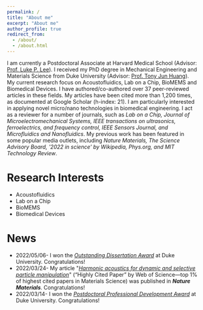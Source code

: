 ```yaml
---
permalink: /
title: "About me"
excerpt: "About me"
author_profile: true
redirect_from: 
  - /about/
  - /about.html
---
```


I am currently a Postdoctoral Associate at Harvard Medical School (Advisor: [Prof. Luke P. Lee](https://connects.catalyst.harvard.edu/Profiles/display/Person/165825)). I received my PhD degree in Mechanical Engineering and Materials Science from Duke University (Advisor: [Prof. Tony Jun Huang](https://acoustofluidics.pratt.duke.edu/people/tony-jun-huang)). My current research focus on Acoustofluidics, Lab on a Chip, BioMEMS and Biomedical Devices. I have authored/co-authored over 37 peer-reviewed articles in these fields. My articles have been cited more than 1,200 times, as documented at Google Scholar (h-index: 21). I am particularly interested in applying novel micro/nano technologies in biomedical engineering. I act as a reviewer for a number of journals, such as _Lab on a Chip, Journal of Microelectromechanical Systems, IEEE transactions on ultrasonics, ferroelectrics, and frequency control, IEEE Sensors Journal, and Microfluidics and Nanofluidics_. My previous work has been featured in some popular media outlets, including _Nature Materials, The Science Advisory Board, '2022 in science' by Wikipedia, Phys.org, and MIT Technology Review_.

Research Interests
======
* Acoustofluidics
* Lab on a Chip
* BioMEMS 
* Biomedical Devices

News
======

* 2022/05/06- I won the [_Outstanding Dissertation Award_](https://pratt.duke.edu/about/news/duke-engineering-celebrates-class-2022) at Duke University. Congratulations!
* 2022/03/24- My article "[_Harmonic acoustics for dynamic and selective particle manipulation_](https://www.nature.com/articles/s41563-022-01210-8)" (“Highly Cited Paper” by Web of Science—top 1% of highest cited papers in Materials Science) was published in _**Nature Materials**_. Congratulations!
* 2022/03/14- I won the [_Postdoctoral Professional Development Award_](https://postdoc.duke.edu/2022-duke-postdoctoral-professional-development-award-winners) at Duke University. Congratulations! 
